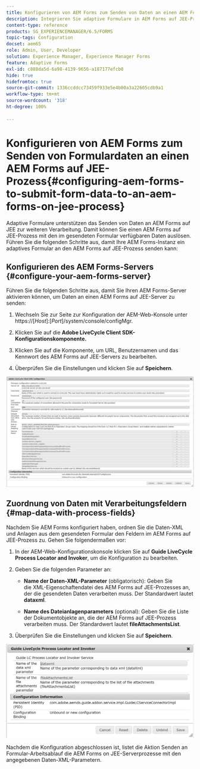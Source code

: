 ```yaml
---
title: Konfigurieren von AEM Forms zum Senden von Daten an einen AEM Forms auf JEE-Prozess
description: Integrieren Sie adaptive Formulare in AEM Forms auf JEE-Prozesse zur Verarbeitung von Formulardaten.
content-type: reference
products: SG_EXPERIENCEMANAGER/6.5/FORMS
topic-tags: Configuration
docset: aem65
role: Admin, User, Developer
solution: Experience Manager, Experience Manager Forms
feature: Adaptive Forms
exl-id: c888da5d-6a98-4139-9656-a187177efcb0
hide: true
hidefromtoc: true
source-git-commit: 1336ccddcc73459f933e5e4b00a3a22605cdb9a1
workflow-type: tm+mt
source-wordcount: '318'
ht-degree: 100%

---
```


# Konfigurieren von AEM Forms zum Senden von Formulardaten an einen AEM Forms auf JEE-Prozess{#configuring-aem-forms-to-submit-form-data-to-an-aem-forms-on-jee-process}

Adaptive Formulare unterstützen das Senden von Daten an AEM Forms auf JEE zur weiteren Verarbeitung. Damit können Sie einen AEM Forms auf JEE-Prozess mit den im gesendeten Formular verfügbaren Daten auslösen. Führen Sie die folgenden Schritte aus, damit Ihre AEM Forms-Instanz ein adaptives Formular an den AEM Forms auf JEE-Prozess senden kann:

## Konfigurieren des AEM Forms-Servers {#configure-your-aem-forms-server}

Führen Sie die folgenden Schritte aus, damit Sie Ihren AEM Forms-Server aktivieren können, um Daten an einen AEM Forms auf JEE-Server zu senden:

1. Wechseln Sie zur Seite zur Konfiguration der AEM-Web-Konsole unter https://[*Host*]:[*Port*]/system/console/configMgr.

1. Klicken Sie auf die **Adobe LiveCycle Client SDK-Konfigurationskomponente.**
1. Klicken Sie auf die Komponente, um URL, Benutzernamen und das Kennwort des AEM Forms auf JEE-Servers zu bearbeiten.
1. Überprüfen Sie die Einstellungen und klicken Sie auf **Speichern**.

![Adobe LiveCycle Client SDK-Konfiguration](assets/clientsdkconfiguration.jpg)

## Zuordnung von Daten mit Verarbeitungsfeldern {#map-data-with-process-fields}

Nachdem Sie AEM Forms konfiguriert haben, ordnen Sie die Daten-XML und Anlagen aus dem gesendeten Formular den Feldern im AEM Forms auf JEE-Prozess zu. Gehen Sie folgendermaßen vor:

1. In der AEM-Web-Konfigurationskonsole klicken Sie auf **Guide LiveCycle Process Locator and Invoker**, um die Konfiguration zu bearbeiten.
1. Geben Sie die folgenden Parameter an:

   * **Name der Daten-XML-Parameter** (obligatorisch): Geben Sie die XML-Eigenschaftendatei des AEM Forms auf JEE-Prozesses an, der die gesendeten Daten verarbeiten muss. Der Standardwert lautet **dataxml**.

   * **Name des Dateianlagenparameters** (optional): Geben Sie die Liste der Dokumentobjekte an, die der AEM Forms auf JEE-Prozess verarbeiten muss. Der Standardwert lautet **fileAttachmentsList**.

1. Überprüfen Sie die Einstellungen und klicken Sie auf **Speichern**.

![Guide LiveCycle Process Locator and Invoker](assets/test3.jpg)

Nachdem die Konfiguration abgeschlossen ist, listet die Aktion Senden an Formular-Arbeitsablauf die AEM Forms on JEE-Serverprozesse mit den angegebenen Daten-XML-Parametern.
